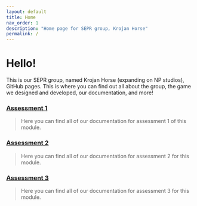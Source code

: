 ```yaml
---
layout: default
title: Home
nav_order: 1
description: "Home page for SEPR group, Krojan Horse"
permalink: /
---
```

# Hello! 
This is our SEPR group, named Krojan Horse (expanding on NP studios), GitHub pages. This is where you can find out all about the group, the game we designed and developed, our documentation, and more!

### [Assessment 1](./assessments/#assessment-1)
> Here you can find all of our documentation for assessment 1 of this module. 


### [Assessment 2](./assessments/#assessment-2)
> Here you can find all of our documentation for assessment 2 for this module. 

### [Assessment 3](./assessments/#assessment-3)
> Here you can find all of our documentation for assessment 3 for this module. 

